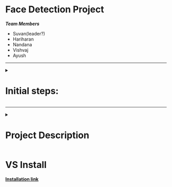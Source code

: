 # Face Detection Project


***Team Members***
- Suvan(leader?)
- Hariharan
- Nandana
- Vishvaj
- Ayush


***
<details id=1 closed>
  <summary><h1>Initial steps:</h1></summary>

    Before starting this project make sure you have completed the following
<b>

  -  Visual Studio Community version 
  -  OpenCV library
  -  Github Global Campus programme
  
</b>
</details>


***

<details id=2 closed>
  <summary><h1>Project Description</h1></summary> 
  <h3>UML USE CASE DIAGRAM</h3>
  
  
  ![facedetectproj 1](https://user-images.githubusercontent.com/118198968/219878985-3be39a09-9e59-495c-a1d6-b5b5623847cc.png "UML USE CASE DIAGRAM BY SUVAN")
  
  ``` Diagram is subject to change ```
  
  ***
  
  <b> How does our project work? </h>
  - The user runs our program 
  - The program activates the camera and either captures a single picture or a live feed of the user's face (input is given frame by frame).
  - The frame is then analyzed by the haarcascades.xml file
  - The frame is then sent to the eye_tree_eyeglasses.xml or the frontalcatface.xml file which will draw a rectangle/circle or other fancy denotations
  - The output frame is then sent back and displayed to the user 
  
  
  There can be additional features like face-counter, name-tags, etc..
  
</details>


# VS Install
[Installation link](https://visualstudio.microsoft.com/vs/community/)
